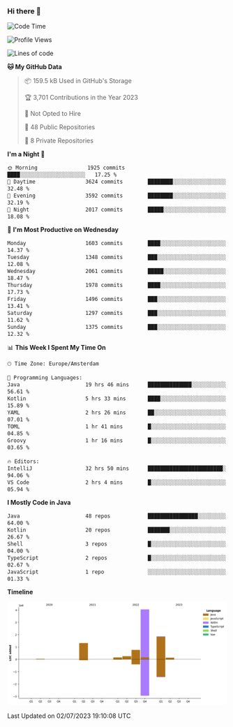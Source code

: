 ### Hi there 👋


<!--START_SECTION:waka-->
![Code Time](http://img.shields.io/badge/Code%20Time-3%2C310%20hrs%2050%20mins-blue)

![Profile Views](http://img.shields.io/badge/Profile%20Views-15-blue)

![Lines of code](https://img.shields.io/badge/From%20Hello%20World%20I%27ve%20Written-8.5%20million%20lines%20of%20code-blue)

**🐱 My GitHub Data** 

> 📦 159.5 kB Used in GitHub's Storage 
 > 
> 🏆 3,701 Contributions in the Year 2023
 > 
> 🚫 Not Opted to Hire
 > 
> 📜 48 Public Repositories 
 > 
> 🔑 8 Private Repositories 
 > 
**I'm a Night 🦉** 

```text
🌞 Morning                1925 commits        ████░░░░░░░░░░░░░░░░░░░░░   17.25 % 
🌆 Daytime                3624 commits        ████████░░░░░░░░░░░░░░░░░   32.48 % 
🌃 Evening                3592 commits        ████████░░░░░░░░░░░░░░░░░   32.19 % 
🌙 Night                  2017 commits        █████░░░░░░░░░░░░░░░░░░░░   18.08 % 
```
📅 **I'm Most Productive on Wednesday** 

```text
Monday                   1603 commits        ████░░░░░░░░░░░░░░░░░░░░░   14.37 % 
Tuesday                  1348 commits        ███░░░░░░░░░░░░░░░░░░░░░░   12.08 % 
Wednesday                2061 commits        █████░░░░░░░░░░░░░░░░░░░░   18.47 % 
Thursday                 1978 commits        ████░░░░░░░░░░░░░░░░░░░░░   17.73 % 
Friday                   1496 commits        ███░░░░░░░░░░░░░░░░░░░░░░   13.41 % 
Saturday                 1297 commits        ███░░░░░░░░░░░░░░░░░░░░░░   11.62 % 
Sunday                   1375 commits        ███░░░░░░░░░░░░░░░░░░░░░░   12.32 % 
```


📊 **This Week I Spent My Time On** 

```text
🕑︎ Time Zone: Europe/Amsterdam

💬 Programming Languages: 
Java                     19 hrs 46 mins      ██████████████░░░░░░░░░░░   56.61 % 
Kotlin                   5 hrs 33 mins       ████░░░░░░░░░░░░░░░░░░░░░   15.89 % 
YAML                     2 hrs 26 mins       ██░░░░░░░░░░░░░░░░░░░░░░░   07.01 % 
TOML                     1 hr 41 mins        █░░░░░░░░░░░░░░░░░░░░░░░░   04.85 % 
Groovy                   1 hr 16 mins        █░░░░░░░░░░░░░░░░░░░░░░░░   03.65 % 

🔥 Editors: 
IntelliJ                 32 hrs 50 mins      ████████████████████████░   94.06 % 
VS Code                  2 hrs 4 mins        █░░░░░░░░░░░░░░░░░░░░░░░░   05.94 % 
```

**I Mostly Code in Java** 

```text
Java                     48 repos            ████████████████░░░░░░░░░   64.00 % 
Kotlin                   20 repos            ███████░░░░░░░░░░░░░░░░░░   26.67 % 
Shell                    3 repos             █░░░░░░░░░░░░░░░░░░░░░░░░   04.00 % 
TypeScript               2 repos             █░░░░░░░░░░░░░░░░░░░░░░░░   02.67 % 
JavaScript               1 repo              ░░░░░░░░░░░░░░░░░░░░░░░░░   01.33 % 
```



**Timeline**

![Lines of Code chart](https://raw.githubusercontent.com/powercasgamer/powercasgamer/master/assets/bar_graph.png)


 Last Updated on 02/07/2023 19:10:08 UTC
<!--END_SECTION:waka-->
